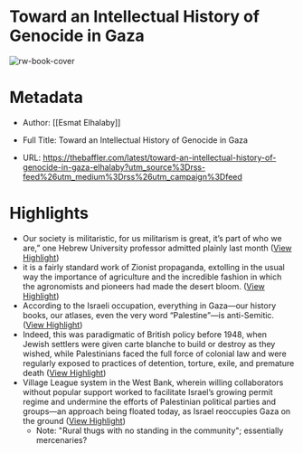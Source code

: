 # Toward an Intellectual History of Genocide in Gaza

![rw-book-cover](https://thebaffler.com/favicon.ico)

# Metadata
- Author: [[Esmat Elhalaby]]
- Full Title: Toward an Intellectual History of Genocide in Gaza

- URL: https://thebaffler.com/latest/toward-an-intellectual-history-of-genocide-in-gaza-elhalaby?utm_source%3Drss-feed%26utm_medium%3Drss%26utm_campaign%3Dfeed

# Highlights
- Our society is militaristic, for us militarism is great, it’s part of who we are,” one Hebrew University professor admitted plainly last month ([View Highlight](https://read.readwise.io/read/01hvx83bbsrfh67e254r6cvh9p))
- it is a fairly standard work of Zionist propaganda, extolling in the usual way the importance of agriculture and the incredible fashion in which the agronomists and pioneers had made the desert bloom. ([View Highlight](https://read.readwise.io/read/01hvx84tjpptkrh63g07m67nxy))
- According to the Israeli occupation, everything in Gaza—our history books, our atlases, even the very word “Palestine”—is anti-Semitic. ([View Highlight](https://read.readwise.io/read/01hvxay6f8q63xqv1w781zf02q))
- Indeed, this was paradigmatic of British policy before 1948, when Jewish settlers were given carte blanche to build or destroy as they wished, while Palestinians faced the full force of colonial law and were regularly exposed to practices of detention, torture, exile, and premature death ([View Highlight](https://read.readwise.io/read/01hvxb1wq7a6pph30rtws2vj6w))
- Village League system in the West Bank, wherein willing collaborators without popular support worked to facilitate Israel’s growing permit regime and undermine the efforts of Palestinian political parties and groups—an approach being floated today, as Israel reoccupies Gaza on the ground ([View Highlight](https://read.readwise.io/read/01hvxb6ees5mrvvgjjgecdxjp1))
    - Note: "Rural thugs with no standing in the community"; essentially mercenaries?
